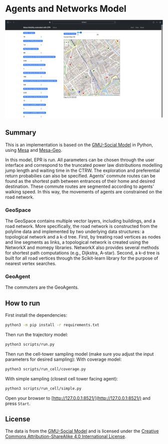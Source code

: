 Agents and Networks Model
=========================

![Delft Example](agents_and_networks/outputs/figures/epr_example.png)



## Summary

This is an implementation is based on the [GMU-Social Model](https://github.com/abmgis/abmgis/blob/master/Chapter08-Networks/Models/GMU-Social/README.md) in Python, using [Mesa](https://github.com/projectmesa/mesa) and [Mesa-Geo](https://github.com/projectmesa/mesa-geo).

In this model, EPR is run. All parameters can be chosen through the user interface and correspond to the truncated power law distributions modelling jump length and  waiting time in the CTRW. The exploration and preferential return probabilies can also be specified. Agents' commute routes can be found as the shortest path between entrances of their home and desired destination. These commute routes are segmented according to agents' walking speed. In this way, the movements of agents are constrained on the road network.

### GeoSpace

The GeoSpace contains multiple vector layers, including buildings, and a road network. More specifically, the road network is constructed from the polyline data and implemented by two underlying data structures: a topological network and a k-d tree. First, by treating road vertices as nodes and line segments as links, a topological network is created using the NetworkX and momepy libraries. NetworkX also provides several methods for shortest path computations (e.g., Dijkstra, A-star). Second, a k-d tree is built for all road vertices through the Scikit-learn library for the purpose of nearest vertex searches.

### GeoAgent

The commuters are the GeoAgents.

## How to run

First install the dependencies:

```bash
python3 -m pip install -r requirements.txt
```

Then run the trajectory model:

```bash
python3 scripts/run.py 
```

Then run the cell-tower sampling model (make sure you adjust the input parameters for desired sampling):
With coverage model:
```bash
python3 scripts/run_cell/coverage.py 
```

With simple sampling (closest cell tower facing agent):
```bash
python3 scripts/run_cell/simple.py 
```

Open your browser to [http://127.0.0.1:8521/](http://127.0.0.1:8521/) and press `Start`.

## License

The data is from the [GMU-Social Model](https://github.com/abmgis/abmgis/blob/master/Chapter08-Networks/Models/GMU-Social/README.md) and is licensed under the [Creative Commons Attribution-ShareAlike 4.0 International License](https://creativecommons.org/licenses/by-sa/4.0/).
